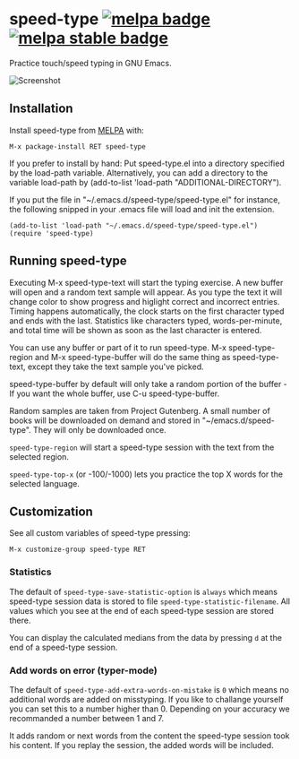 # speed-type [![melpa badge][melpa-badge]][melpa-link] [![melpa stable badge][melpa-stable-badge]][melpa-stable-link]

Practice touch/speed typing in GNU Emacs.

![Screenshot](https://raw.github.com/parkouss/speed-type/master/speed-type-screen-shot.png)

## Installation

Install speed-type from [MELPA](melpa.org) with:

```
M-x package-install RET speed-type
```

If you prefer to install by hand: Put speed-type.el into a directory specified
by the load-path variable. Alternatively, you can add a directory to the
variable load-path by (add-to-list 'load-path "ADDITIONAL-DIRECTORY").

If you put the file in "~/.emacs.d/speed-type/speed-type.el" for instance, the
following snipped in your .emacs file will load and init the extension.

```emacs-lisp
(add-to-list 'load-path "~/.emacs.d/speed-type/speed-type.el")
(require 'speed-type)
```

## Running speed-type

Executing M-x speed-type-text will start the typing exercise. A new buffer will
open and a random text sample will appear. As you type the text it will change
color to show progress and higlight correct and incorrect entries. Timing
happens automatically, the clock starts on the first character typed and ends
with the last. Statistics like characters typed, words-per-minute, and total
time will be shown as soon as the last character is entered.

You can use any buffer or part of it to run speed-type. M-x speed-type-region
and M-x speed-type-buffer will do the same thing as speed-type-text, except they
take the text sample you've picked.

speed-type-buffer by default will only take a random portion of the buffer - If
you want the whole buffer, use C-u speed-type-buffer.

Random samples are taken from Project Gutenberg. A small number of books will be
downloaded on demand and stored in "~/emacs.d/speed-type". They will only be
downloaded once.

`speed-type-region` will start a speed-type session with the text from
the selected region.

`speed-type-top-x` (or -100/-1000) lets you practice the top X words
for the selected language.

## Customization

See all custom variables of speed-type pressing:
```
M-x customize-group speed-type RET
```

### Statistics

The default of `speed-type-save-statistic-option` is `always` which
means speed-type session data is stored to file
`speed-type-statistic-filename`. All values which you see at the end
of each speed-type session are stored there.

You can display the calculated medians from the data by pressing `d`
at the end of a speed-type session.

### Add words on error (typer-mode)

The default of `speed-type-add-extra-words-on-mistake` is `0` which
means no additional words are added on misstyping. If you like to
challange yourself you can set this to a number higher than 0.
Depending on your accuracy we recommanded a number between 1 and 7.

It adds random or next words from the content the speed-type session
took his content. If you replay the session, the added words will be
included.

[melpa-link]: https://melpa.org/#/speed-type
[melpa-stable-link]: https://stable.melpa.org/#/speed-type
[melpa-badge]: https://melpa.org/packages/speed-type-badge.svg
[melpa-stable-badge]: https://stable.melpa.org/packages/speed-type-badge.svg
